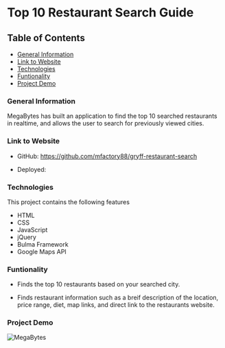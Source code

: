 # Top 10 Restaurant Search Guide

## Table of Contents

* [General Information](#General-Inforamtion)
* [Link to Website](#Link-to-Website)
* [Technologies](#Technologies)
* [Funtionality](#Funtionality)
* [Project Demo](#Project-Demo)

### General Information

MegaBytes has built an application to find the top 10 searched restaurants in realtime, and allows the user to search for previously viewed cities.

### Link to Website

* GitHub: https://github.com/mfactory88/gryff-restaurant-search

* Deployed:

### Technologies

This project contains the following features

* HTML
* CSS
* JavaScript
* jQuery
* Bulma Framework
* Google Maps API

### Funtionality

* Finds the top 10 restaurants based on your searched city.

* Finds restaurant information such as a breif description of the location, price range, diet, map links, and direct link to the restaurants website.

### Project Demo
![MegaBytes](https://user-images.githubusercontent.com/102685046/175390884-5295e5f6-1e08-4e73-b4da-ea6d42c0bdfc.gif)

